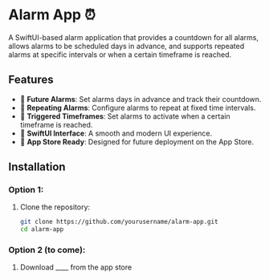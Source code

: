 # Alarm App ⏰  

A SwiftUI-based alarm application that provides a countdown for all alarms, allows alarms to be scheduled days in advance, and supports repeated alarms at specific intervals or when a certain timeframe is reached.  

## Features  
- 📅 **Future Alarms**: Set alarms days in advance and track their countdown.  
- 🔄 **Repeating Alarms**: Configure alarms to repeat at fixed time intervals.  
- 🎯 **Triggered Timeframes**: Set alarms to activate when a certain timeframe is reached.  
- 📱 **SwiftUI Interface**: A smooth and modern UI experience.  
- 🚀 **App Store Ready**: Designed for future deployment on the App Store.  

## Installation
### Option 1:
1. Clone the repository:  
   ```bash
   git clone https://github.com/yourusername/alarm-app.git
   cd alarm-app

### Option 2 (to come):
1. Download ____ from the app store
